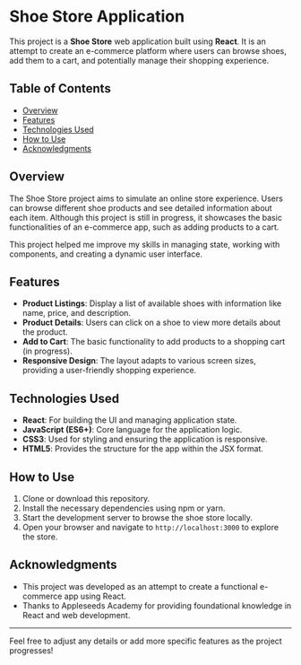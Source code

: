 # Shoe Store Application

This project is a **Shoe Store** web application built using **React**. It is an attempt to create an e-commerce platform where users can browse shoes, add them to a cart, and potentially manage their shopping experience.

## Table of Contents
- [Overview](#overview)
- [Features](#features)
- [Technologies Used](#technologies-used)
- [How to Use](#how-to-use)
- [Acknowledgments](#acknowledgments)

## Overview

The Shoe Store project aims to simulate an online store experience. Users can browse different shoe products and see detailed information about each item. Although this project is still in progress, it showcases the basic functionalities of an e-commerce app, such as adding products to a cart.

This project helped me improve my skills in managing state, working with components, and creating a dynamic user interface.

## Features

- **Product Listings**: Display a list of available shoes with information like name, price, and description.
- **Product Details**: Users can click on a shoe to view more details about the product.
- **Add to Cart**: The basic functionality to add products to a shopping cart (in progress).
- **Responsive Design**: The layout adapts to various screen sizes, providing a user-friendly shopping experience.

## Technologies Used

- **React**: For building the UI and managing application state.
- **JavaScript (ES6+)**: Core language for the application logic.
- **CSS3**: Used for styling and ensuring the application is responsive.
- **HTML5**: Provides the structure for the app within the JSX format.

## How to Use

1. Clone or download this repository.
2. Install the necessary dependencies using npm or yarn.
3. Start the development server to browse the shoe store locally.
4. Open your browser and navigate to `http://localhost:3000` to explore the store.

## Acknowledgments

- This project was developed as an attempt to create a functional e-commerce app using React.
- Thanks to Appleseeds Academy for providing foundational knowledge in React and web development.

---

Feel free to adjust any details or add more specific features as the project progresses!
